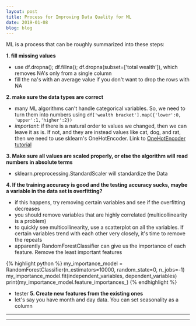 ```yaml
---
layout: post
title: Process for Improving Data Quality for ML
date: 2019-01-08
blog: blog
---
```


ML is a process that can be roughly summarized into these steps:

**1. fill missing values**
- use df.dropna(); df.fillna(); df.dropna(subset=['total wealth']), which removes NA's only from a single column
- fill the na's with an average value if you don't want to drop the rows with NA

**2. make sure the data types are correct**
- many ML algorithms can't handle categorical variables. So, we need to turn them into numbers using
`df['wealth bracket'].map({'lower':0, 'upper':1,'higher':2})
`
- _important_: if there is a natural order to values we changed, then we can leave it as is. If not, and they are instead values like cat, dog, and rat, then we need to use sklearn's OneHotEncoder. Link to [OneHotEncoder tutorial](https://machinelearningmastery.com/how-to-one-hot-encode-sequence-data-in-python/)

**3. Make sure all values are scaled properly, or else the algorithm will read numbers in absolute terms**
- sklearn.preprocessing.StandardScaler will standardize the Data

**4. If the training accuracy is good and the testing accuracy sucks, maybe a variable in the data set is overfitting?**
- if this happens, try removing certain variables and see if the overfitting decreases
- you should remove variables that are highly correlated (multicollinearity is a problem)
- to quickly see multicollinearity, use a scatterplot on all the variables. If certain variables trend with each other very closely, it's time to remove the repeats
- apparently RandomForestClassifier can give us the importance of each feature. Remove the least important features

{% highlight python %}
my_importance_model = RandomForestClassifier(n_estimators=10000, random_state=0, n_jobs=-1)
my_importance_model.fit(independent_variables, dependent_variables)
print(my_importance_model.feature_importances_)
{% endhighlight %}

- tester
**5. Create new features from the existing ones**
- let's say you have month and day data. You can set seasonality as a column

----
****
